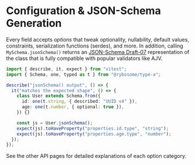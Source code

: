 # Configuration & JSON-Schema Generation

Every field accepts _options_ that tweak optionality, nullability, default
values, constraints, serialization functions (serdes), and more. In addition,
calling `MySchema.jsonSchema()` returns an [JSON-Schema Draft-07](https://json-schema.org/) representation of the class that is fully
compatible with popular validators like AJV.

```ts test
import { describe, it, expect } from "vitest";
import { Schema, one, typed as t } from "@rybosome/type-a";

describe("jsonSchema() output", () => {
  it("matches the expected shape", () => {
    class User extends Schema.from({
      id: one(t.string, { described: "UUID v4" }),
      age: one(t.number, { optional: true }),
    }) {}

    const js = User.jsonSchema();
    expect(js).toHaveProperty("properties.id.type", "string");
    expect(js).toHaveProperty("properties.age.type", "number");
  });
});
```

See the other API pages for detailed explanations of each option category.
